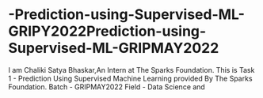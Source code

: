 # -Prediction-using-Supervised-ML-GRIPY2022Prediction-using-Supervised-ML-GRIPMAY2022
I am Chaliki Satya Bhaskar,An Intern at The Sparks Foundation. This is Task 1 - Prediction Using Supervised Machine Learning provided By The Sparks Foundation. Batch - GRIPMAY2022 Field - Data Science and 
